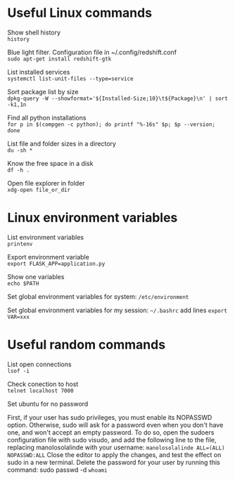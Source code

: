 # Useful Linux commands

Show shell history \
`history`

Blue light filter. Configuration file in ~/.config/redshift.conf \
`
sudo apt-get install redshift-gtk
`

List installed services \
`
systemctl list-unit-files --type=service
`

Sort package list by size \
`
dpkg-query -W --showformat='${Installed-Size;10}\t${Package}\n' | sort -k1,1n
`

Find all python installations \
`
for p in $(compgen -c python); do printf "%-16s" $p; $p --version; done
`

List file and folder sizes in a directory \
`
du -sh *
`

Know the free space in a disk \
`
df -h .
`

Open file explorer in folder \
`
xdg-open file_or_dir
`

# Linux environment variables

List environment variables \
`
printenv
`

Export environment variable \
`
export FLASK_APP=application.py
`

Show one variables \
`
echo $PATH
`

Set global environment variables for system: `/etc/environment`

Set global environment variables for my session: `~/.bashrc` add lines `export VAR=xxx`

# Useful random commands

List open connections\
`lsof -i `

Check conection to host\
`telnet localhost 7000`

Set ubuntu for no password

First, if your user has sudo privileges, you must enable its NOPASSWD option. Otherwise, sudo will ask for a password even when you don't have one, and won't accept an empty password. To do so, open the sudoers configuration file with sudo visudo, and add the following line to the file, replacing manolosolalinde with your username:
`manolosolalinde ALL=(ALL) NOPASSWD:ALL`
Close the editor to apply the changes, and test the effect on sudo in a new terminal.
Delete the password for your user by running this command: sudo passwd -d `whoami`